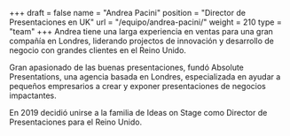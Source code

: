 +++
draft		= false
name		= "Andrea Pacini"
position 	= "Director de Presentaciones en UK"
url			= "/equipo/andrea-pacini/"
weight		= 210
type 		= "team"
+++
Andrea tiene una larga experiencia en ventas para una gran compañía en Londres, liderando projectos de innovación y desarrollo de negocio con grandes clientes en el Reino Unido.

Gran apasionado de las buenas presentaciones, fundó Absolute Presentations, una agencia basada en Londres, especializada en ayudar a pequeños empresarios a crear y exponer presentaciones de negocios impactantes.

En 2019 decidió unirse a la familia de Ideas on Stage como Director de Presentaciones para el Reino Unido.